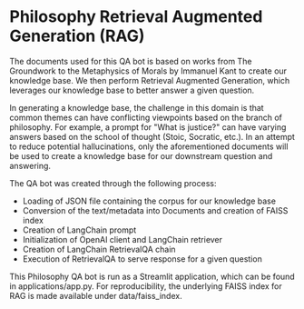 # Philosophy Retrieval Augmented Generation (RAG)

The documents used for this QA bot is based on works from The Groundwork to the Metaphysics of Morals by Immanuel Kant to create our knowledge base. We then perform Retrieval Augmented Generation, which leverages our knowledge base to better answer a given question.

In generating a knowledge base, the challenge in this domain is that common themes can have conflicting viewpoints based on the branch of philosophy.  For example, a prompt for "What is justice?" can have varying answers based on the school of thought (Stoic, Socratic, etc.). In an attempt to reduce potential hallucinations, only the aforementioned documents will be used to create a knowledge base for our downstream question and answering.

The QA bot was created through the following process: 
- Loading of JSON file containing the corpus for our knowledge base
- Conversion of the text/metadata into Documents and creation of FAISS index
- Creation of LangChain prompt
- Initialization of OpenAI client and LangChain retriever
- Creation of LangChain RetrievalQA chain
- Execution of RetrievalQA to serve response for a given question

This Philosophy QA bot is run as a Streamlit application, which can be found in applications/app.py. For reproducibility, the underlying FAISS index for RAG is made available under data/faiss_index. 
